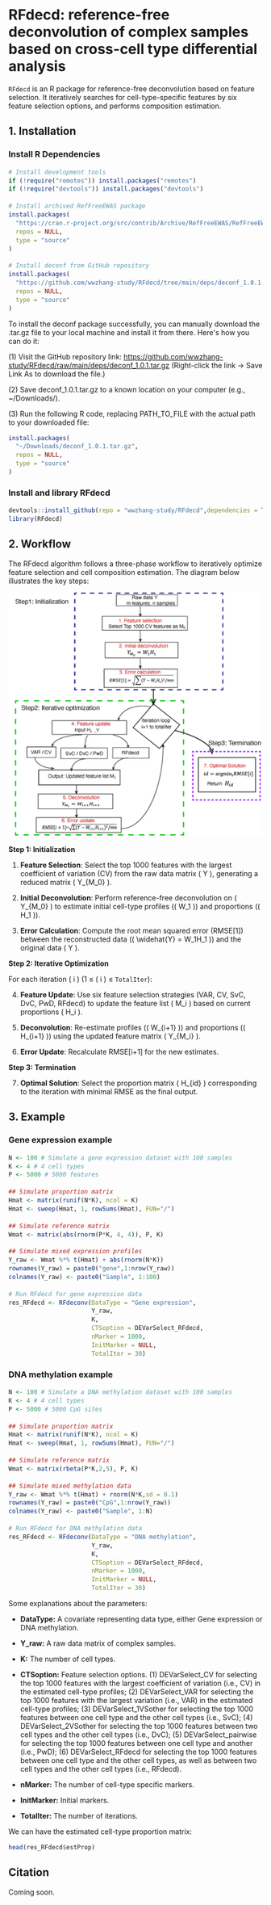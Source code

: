 
<!-- README.md is generated from README.Rmd. Please edit that file -->

# RFdecd: reference-free deconvolution of complex samples based on cross-cell type differential analysis

<!-- badges: start -->
<!-- badges: end -->

`RFdecd` is an R package for reference-free deconvolution based on feature selection.
It iteratively searches for cell-type-specific features by six feature selection options, 
and performs composition estimation.

## 1. Installation

### Install R Dependencies
```R
# Install development tools
if (!require("remotes")) install.packages("remotes")
if (!require("devtools")) install.packages("devtools")

# Install archived RefFreeEWAS package
install.packages(
  "https://cran.r-project.org/src/contrib/Archive/RefFreeEWAS/RefFreeEWAS_2.2.tar.gz",
  repos = NULL,
  type = "source"
)

# Install deconf from GitHub repository
install.packages(
  "https://github.com/wwzhang-study/RFdecd/tree/main/deps/deconf_1.0.1.tar.gz",
  repos = NULL,
  type = "source"
)

```

To install the deconf package successfully, you can manually download the .tar.gz file to your local machine and install it from there. Here's how you can do it:

(1) Visit the GitHub repository link:
https://github.com/wwzhang-study/RFdecd/raw/main/deps/deconf_1.0.1.tar.gz
(Right-click the link → Save Link As to download the file.)

(2) Save deconf_1.0.1.tar.gz to a known location on your computer (e.g., ~/Downloads/).

(3) Run the following R code, replacing PATH_TO_FILE with the actual path to your downloaded file:

```R
install.packages(
  "~/Downloads/deconf_1.0.1.tar.gz",
  repos = NULL,
  type = "source"
)
```
### Install and library RFdecd
```R
devtools::install_github(repo = "wwzhang-study/RFdecd",dependencies = TRUE,build_vignettes = TRUE,upgrade = "never")
library(RFdecd)
```
## 2. Workflow
The RFdecd algorithm follows a three-phase workflow to iteratively optimize feature selection and cell composition estimation. The diagram below illustrates the key steps:

![Figure 1: RFdecd Workflow](https://github.com/wwzhang-study/RFdecd/blob/main/figures/Fig1.png)


**Step 1: Initialization**

1. **Feature Selection**: Select the top 1000 features with the largest coefficient of variation (CV) from the raw data matrix \( Y \), generating a reduced matrix \( Y_{M_0} \).

2. **Initial Deconvolution**: Perform reference-free deconvolution on \( Y_{M_0} \) to estimate initial cell-type profiles (\( W_1 \)) and proportions (\( H_1 \)).

3. **Error Calculation**: Compute the root mean squared error (RMSE[1]) between the reconstructed data (\( \widehat{Y} = W_1H_1 \)) and the original data \( Y \).

**Step 2: Iterative Optimization**

For each iteration \( i \) (1 ≤ \( i \) ≤ `TotalIter`):

4. **Feature Update**: Use six feature selection strategies (VAR, CV, SvC, DvC, PwD, RFdecd) to update the feature list \( M_i \) based on current proportions \( H_i \).
   
5. **Deconvolution**: Re-estimate profiles (\( W_{i+1} \)) and proportions (\( H_{i+1} \)) using the updated feature matrix \( Y_{M_i} \).

6. **Error Update**: Recalculate RMSE[i+1] for the new estimates.

**Step 3: Termination**

7. **Optimal Solution**: Select the proportion matrix \( H_{id} \) corresponding to the iteration with minimal RMSE as the final output.

## 3. Example
### Gene expression example
```R
N <- 100 # Simulate a gene expression dataset with 100 samples
K <- 4 # 4 cell types
P <- 5000 # 5000 features

## Simulate proportion matrix
Hmat <- matrix(runif(N*K), ncol = K)
Hmat <- sweep(Hmat, 1, rowSums(Hmat), FUN="/")

## Simulate reference matrix
Wmat <- matrix(abs(rnorm(P*K, 4, 4)), P, K)

## Simulate mixed expression profiles
Y_raw <- Wmat %*% t(Hmat) + abs(rnorm(N*K))
rownames(Y_raw) = paste0("gene",1:nrow(Y_raw))
colnames(Y_raw) <- paste0("Sample", 1:100)

# Run RFdecd for gene expression data
res_RFdecd <- RFdeconv(DataType = "Gene expression",
                       Y_raw,
                       K,
                       CTSoption = DEVarSelect_RFdecd,
                       nMarker = 1000,
                       InitMarker = NULL,
                       TotalIter = 30)
```

### DNA methylation example
```R
N <- 100 # Simulate a DNA methylation dataset with 100 samples
K <- 4 # 4 cell types
P <- 5000 # 5000 CpG sites

## Simulate proportion matrix
Hmat <- matrix(runif(N*K), ncol = K)
Hmat <- sweep(Hmat, 1, rowSums(Hmat), FUN="/")

## Simulate reference matrix
Wmat <- matrix(rbeta(P*K,2,5), P, K)

## Simulate mixed methylation data
Y_raw <- Wmat %*% t(Hmat) + rnorm(N*K,sd = 0.1)
rownames(Y_raw) = paste0("CpG",1:nrow(Y_raw))
colnames(Y_raw) <- paste0("Sample", 1:N)

# Run RFdecd for DNA methylation data
res_RFdecd <- RFdeconv(DataType = "DNA methylation",
                       Y_raw,
                       K,
                       CTSoption = DEVarSelect_RFdecd,
                       nMarker = 1000,
                       InitMarker = NULL,
                       TotalIter = 30)
```
Some explanations about the parameters:

- **DataType:** A covariate representing data type, either Gene expression or DNA methylation.

- **Y_raw:** A raw data matrix of complex samples. 

- **K:** The number of cell types.

- **CTSoption:** Feature selection options. 
(1) DEVarSelect_CV for selecting the top 1000 features with the largest coefficient of variation (i.e., CV) in the estimated cell-type profiles; 
(2) DEVarSelect_VAR for selecting the top 1000 features with the largest variation (i.e., VAR) in the estimated cell-type profiles; 
(3) DEVarSelect_1VSother for selecting the top 1000 features between one cell type and the other cell types (i.e., SvC); 
(4) DEVarSelect_2VSother for selecting the top 1000 features between two cell types and the other cell types (i.e., DvC);
(5) DEVarSelect_pairwise for selecting the top 1000 features between one cell type and another (i.e., PwD); 
(6) DEVarSelect_RFdecd for selecting the top 1000 features between one cell type and the other cell types, as well as between two cell types and the other cell types (i.e., RFdecd).

- **nMarker:** The number of cell-type specific markers. 

- **InitMarker:** Initial markers.

- **TotalIter:** The number of iterations.

We can have the estimated cell-type proportion matrix:

```R
head(res_RFdecd$estProp)
```

## Citation
Coming soon.
